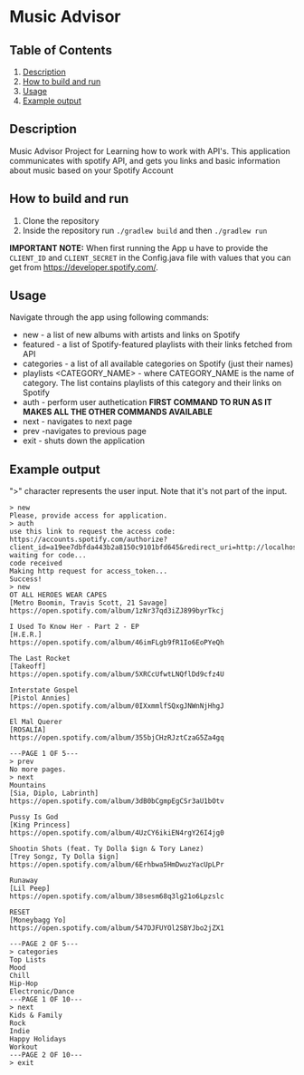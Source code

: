 # Music Advisor

## Table of Contents
1. [Description](#description)
2. [How to build and run](#build)
3. [Usage](#usage)
4. [Example output](#example)

<div id="description">

## Description

Music Advisor Project for Learning how to work with API's.
This application communicates with spotify API, and gets you links and basic information about music based on your Spotify Account

<div id="build">
  
## How to build and run 

1. Clone the repository
2. Inside the repository run ```./gradlew build``` and then ```./gradlew run```

**IMPORTANT NOTE:** When first running the App u have to provide the ```CLIENT_ID``` and ```CLIENT_SECRET``` in the Config.java file with values that you can get from https://developer.spotify.com/.

<div id="usage">  
  
## Usage

 Navigate through the app using following commands:

- new - a list of new albums with artists and links on Spotify
- featured - a list of Spotify-featured playlists with their links fetched from API
- categories - a list of all available categories on Spotify (just their names)
- playlists <CATEGORY_NAME> - where CATEGORY_NAME is the name of category. The list contains playlists of this category and their links on Spotify
- auth - perform user authetication **FIRST COMMAND TO RUN AS IT MAKES ALL THE OTHER COMMANDS AVAILABLE**
- next - navigates to next page
- prev -navigates to previous page
- exit - shuts down the application

  
<div id="example">
  
## Example output
">" character represents the user input. Note that it's not part of the input.

```
> new
Please, provide access for application.
> auth
use this link to request the access code:
https://accounts.spotify.com/authorize?client_id=a19ee7dbfda443b2a8150c9101bfd645&redirect_uri=http://localhost:8080&response_type=code
waiting for code...
code received
Making http request for access_token...
Success!
> new
OT ALL HEROES WEAR CAPES
[Metro Boomin, Travis Scott, 21 Savage]
https://open.spotify.com/album/1zNr37qd3iZJ899byrTkcj

I Used To Know Her - Part 2 - EP
[H.E.R.]
https://open.spotify.com/album/46imFLgb9fR1Io6EoPYeQh

The Last Rocket
[Takeoff]
https://open.spotify.com/album/5XRCcUfwtLNQflDd9cfz4U

Interstate Gospel
[Pistol Annies]
https://open.spotify.com/album/0IXxmmlfSQxgJNWnNjHhgJ

El Mal Querer
[ROSALÍA]
https://open.spotify.com/album/355bjCHzRJztCzaG5Za4gq

---PAGE 1 OF 5---
> prev
No more pages.
> next
Mountains
[Sia, Diplo, Labrinth]
https://open.spotify.com/album/3dB0bCgmpEgCSr3aU1bOtv

Pussy Is God
[King Princess]
https://open.spotify.com/album/4UzCY6ikiEN4rgY26I4jg0

Shootin Shots (feat. Ty Dolla $ign & Tory Lanez)
[Trey Songz, Ty Dolla $ign]
https://open.spotify.com/album/6Erhbwa5HmDwuzYacUpLPr

Runaway
[Lil Peep]
https://open.spotify.com/album/38sesm68q3lg21o6Lpzslc

RESET
[Moneybagg Yo]
https://open.spotify.com/album/547DJFUYOl2SBYJbo2jZX1

---PAGE 2 OF 5---
> categories
Top Lists
Mood
Chill
Hip-Hop
Electronic/Dance
---PAGE 1 OF 10---
> next
Kids & Family
Rock
Indie
Happy Holidays
Workout
---PAGE 2 OF 10---
> exit
```

